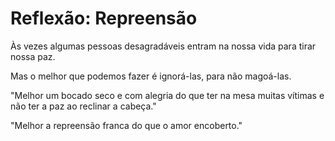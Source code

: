 # Reflexão: Repreensão

Às vezes algumas pessoas desagradáveis entram na nossa vida para tirar nossa paz.

Mas o melhor que podemos fazer é ignorá-las, para não magoá-las.

"Melhor um bocado seco e com alegria do que ter na mesa muitas vítimas e não ter a paz ao reclinar a cabeça."

"Melhor a repreensão franca do que o amor encoberto."
